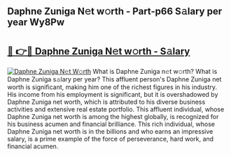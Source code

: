 ## Daphne Zuniga N𝚎t w𝚘rth - Part-p66 S𝚊lary per year Wy8Pw

# <h2><a href="http://gc0hoxi.nevu.top/?p=Daphne+Zuniga">🔗 👉🔴 Daphne Zuniga N𝚎t w𝚘rth - S𝚊lary</a></h2>

[![Daphne Zuniga N𝚎t W𝚘rth](https://i.imgur.com/Oavwk0R.jpeg)](http://gc0hoxi.nevu.top/?p=Daphne+Zuniga)
What is Daphne Zuniga n𝚎t w𝚘rth? What is Daphne Zuniga s𝚊lary per year?
This affluent person's Daphne Zuniga net worth is significant, making him one of the richest figures in his industry. His income from his employment is significant, but it is overshadowed by Daphne Zuniga net worth, which is attributed to his diverse business activities and extensive real estate portfolio. This affluent individual, whose Daphne Zuniga net worth is among the highest globally, is recognized for his business acumen and financial brilliance. This rich individual, whose Daphne Zuniga net worth is in the billions and who earns an impressive salary, is a prime example of the force of perseverance, hard work, and financial acumen.
